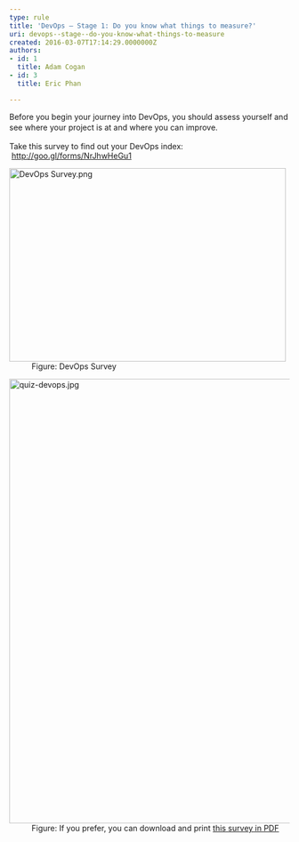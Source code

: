 ```yaml
---
type: rule
title: 'DevOps – Stage 1: Do you know what things to measure?'
uri: devops--stage--do-you-know-what-things-to-measure
created: 2016-03-07T17:14:29.0000000Z
authors:
- id: 1
  title: Adam Cogan
- id: 3
  title: Eric Phan

---
```




<span class='intro'> <p class="p1">​Before you begin your journey into DevOps, you should assess yourself and see where your project is at and where you can improve.​<span style="line-height&#58;1.6;">​​​​​</span></p> </span>

<p>Take this survey to find out your DevOps index&#58;​&#160;<span style="line-height&#58;20.8px;"></span><a href="http&#58;//goo.gl/forms/NrJhwHeGu1" target="_blank">http&#58;//goo.gl/forms/NrJhwHeGu1​​</a></p><dl class="image"><dt><img src="DevOps%20Survey.png" alt="DevOps Survey.png" style="width&#58;497px;height&#58;348px;" /></dt><dd>Figure&#58; DevOps Survey​</dd></dl><dl class="image"><dt><img src="quiz-devops.jpg" alt="quiz-devops.jpg" style="width&#58;800px;" /></dt><dd>Figure&#58; If you prefer, you can download and print&#160;<a href="/Documents/DevOps-Quiz.pdf"><img class="ms-asset-icon ms-rtePosition-4" src="/_layouts/15/images/icpdf.png" alt="" />this survey in PDF​</a>​</dd></dl>


